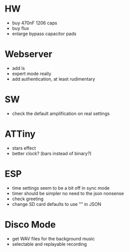 # HW

- buy 470nF 1206 caps
- buy flux
- enlarge bypass capacitor pads

# Webserver

- add ls
- expert mode really
- add authentication, at least rudimentary

# SW

- check the default amplification on real settings

# ATTiny

- stars effect
- better clock? (bars instead of binary?)

# ESP

- time settings seem to be a bit off in sync mode
- timer should be simpler no need to the json nonsense
- check greeting
- change SD card defaults to use "" in JSON

# Disco Mode

- get WAV files for the background music
- selectable and replayable recording